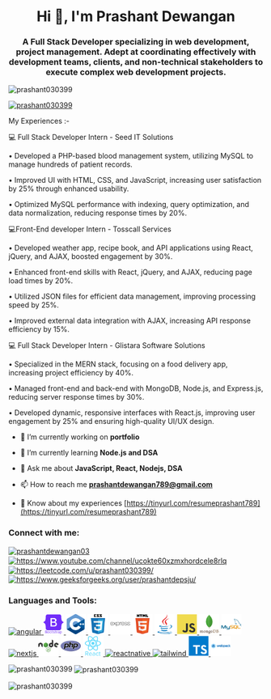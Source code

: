 <h1 align="center">Hi 👋, I'm Prashant Dewangan</h1>
<h3 align="center">A Full Stack Developer specializing in web development, project management. Adept at coordinating effectively with development teams, clients, and non-technical stakeholders to execute complex web development projects. </h3>

<p align="left"> <img src="https://komarev.com/ghpvc/?username=prashant030399&label=Profile%20views&color=0e75b6&style=flat" alt="prashant030399" /> </p>

<p align="left"> <a href="https://github.com/ryo-ma/github-profile-trophy"><img src="https://github-profile-trophy.vercel.app/?username=prashant030399" alt="prashant030399" /></a> </p>

My Experiences :-


💻 Full Stack Developer Intern - Seed IT Solutions

• Developed a PHP-based blood management system, utilizing MySQL to manage hundreds of patient records. 

• Improved UI with HTML, CSS, and JavaScript, increasing user satisfaction by 25% through enhanced usability. 

• Optimized MySQL performance with indexing, query optimization, and data normalization, reducing response times by 20%.


💻Front-End developer Intern - Tosscall Services

• Developed weather app, recipe book, and API applications using React, jQuery, and AJAX, boosted engagement by 30%. 

• Enhanced front-end skills with React, jQuery, and AJAX, reducing page load times by 20%. 

• Utilized JSON files for efficient data management, improving processing speed by 25%.

• Improved external data integration with AJAX, increasing API response efficiency by 15%.


💻 Full Stack Developer Intern - Glistara Software Solutions 

• Specialized in the MERN stack, focusing on a food delivery app, increasing project efficiency by 40%. 

• Managed front-end and back-end with MongoDB, Node.js, and Express.js, reducing server response times by 30%. 

• Developed dynamic, responsive interfaces with React.js, improving user engagement by 25% and ensuring high-quality UI/UX design.




- 🔭 I’m currently working on **portfolio**

- 🌱 I’m currently learning **Node.js and DSA**

- 💬 Ask me about **JavaScript, React, Nodejs, DSA**

- 📫 How to reach me **prashantdewangan789@gmail.com**

- 📄 Know about my experiences [https://tinyurl.com/resumeprashant789](https://tinyurl.com/resumeprashant789)


<h3 align="left">Connect with me:</h3>
<p align="left">
<a href="https://linkedin.com/in/prashantdewangan03" target="blank"><img align="center" src="https://raw.githubusercontent.com/rahuldkjain/github-profile-readme-generator/master/src/images/icons/Social/linked-in-alt.svg" alt="prashantdewangan03" height="30" width="40" /></a>
<a href="https://www.youtube.com/@prashantdewangan4749"><img align="center" src="https://raw.githubusercontent.com/rahuldkjain/github-profile-readme-generator/master/src/images/icons/Social/youtube.svg" alt="https://www.youtube.com/channel/ucokte60xzmxhordcele8rlq" height="30" width="40" /></a>
<a href="https://leetcode.com/u/prashant030399/" target="blank"><img align="center" src="https://raw.githubusercontent.com/rahuldkjain/github-profile-readme-generator/master/src/images/icons/Social/leet-code.svg" alt="https://leetcode.com/u/prashant030399/" height="30" width="40" /></a>
<a href="https://www.geeksforgeeks.org/user/prashantdepsju/"><img align="center" src="https://raw.githubusercontent.com/rahuldkjain/github-profile-readme-generator/master/src/images/icons/Social/geeks-for-geeks.svg" alt="https://www.geeksforgeeks.org/user/prashantdepsju/" height="30" width="40" /></a>
</p>

<h3 align="left">Languages and Tools:</h3>
<p align="left"> <a href="https://angular.io" target="_blank" rel="noreferrer"> <img src="https://angular.io/assets/images/logos/angular/angular.svg" alt="angular" width="40" height="40"/> </a> <a href="https://getbootstrap.com" target="_blank" rel="noreferrer"> <img src="https://raw.githubusercontent.com/devicons/devicon/master/icons/bootstrap/bootstrap-plain-wordmark.svg" alt="bootstrap" width="40" height="40"/> </a> <a href="https://www.w3schools.com/cpp/" target="_blank" rel="noreferrer"> <img src="https://raw.githubusercontent.com/devicons/devicon/master/icons/cplusplus/cplusplus-original.svg" alt="cplusplus" width="40" height="40"/> </a> <a href="https://www.w3schools.com/css/" target="_blank" rel="noreferrer"> <img src="https://raw.githubusercontent.com/devicons/devicon/master/icons/css3/css3-original-wordmark.svg" alt="css3" width="40" height="40"/> </a> <a href="https://expressjs.com" target="_blank" rel="noreferrer"> <img src="https://raw.githubusercontent.com/devicons/devicon/master/icons/express/express-original-wordmark.svg" alt="express" width="40" height="40"/> </a> <a href="https://www.w3.org/html/" target="_blank" rel="noreferrer"> <img src="https://raw.githubusercontent.com/devicons/devicon/master/icons/html5/html5-original-wordmark.svg" alt="html5" width="40" height="40"/> </a> <a href="https://www.java.com" target="_blank" rel="noreferrer"> <img src="https://raw.githubusercontent.com/devicons/devicon/master/icons/java/java-original.svg" alt="java" width="40" height="40"/> </a> <a href="https://developer.mozilla.org/en-US/docs/Web/JavaScript" target="_blank" rel="noreferrer"> <img src="https://raw.githubusercontent.com/devicons/devicon/master/icons/javascript/javascript-original.svg" alt="javascript" width="40" height="40"/> </a> <a href="https://www.mongodb.com/" target="_blank" rel="noreferrer"> <img src="https://raw.githubusercontent.com/devicons/devicon/master/icons/mongodb/mongodb-original-wordmark.svg" alt="mongodb" width="40" height="40"/> </a> <a href="https://www.mysql.com/" target="_blank" rel="noreferrer"> <img src="https://raw.githubusercontent.com/devicons/devicon/master/icons/mysql/mysql-original-wordmark.svg" alt="mysql" width="40" height="40"/> </a> <a href="https://nextjs.org/" target="_blank" rel="noreferrer"> <img src="https://cdn.worldvectorlogo.com/logos/nextjs-2.svg" alt="nextjs" width="40" height="40"/> </a> <a href="https://nodejs.org" target="_blank" rel="noreferrer"> <img src="https://raw.githubusercontent.com/devicons/devicon/master/icons/nodejs/nodejs-original-wordmark.svg" alt="nodejs" width="40" height="40"/> </a> <a href="https://www.php.net" target="_blank" rel="noreferrer"> <img src="https://raw.githubusercontent.com/devicons/devicon/master/icons/php/php-original.svg" alt="php" width="40" height="40"/> </a> <a href="https://reactjs.org/" target="_blank" rel="noreferrer"> <img src="https://raw.githubusercontent.com/devicons/devicon/master/icons/react/react-original-wordmark.svg" alt="react" width="40" height="40"/> </a> <a href="https://reactnative.dev/" target="_blank" rel="noreferrer"> <img src="https://reactnative.dev/img/header_logo.svg" alt="reactnative" width="40" height="40"/> </a> <a href="https://tailwindcss.com/" target="_blank" rel="noreferrer"> <img src="https://www.vectorlogo.zone/logos/tailwindcss/tailwindcss-icon.svg" alt="tailwind" width="40" height="40"/> </a> <a href="https://www.typescriptlang.org/" target="_blank" rel="noreferrer"> <img src="https://raw.githubusercontent.com/devicons/devicon/master/icons/typescript/typescript-original.svg" alt="typescript" width="40" height="40"/> </a> <a href="https://webpack.js.org" target="_blank" rel="noreferrer"> <img src="https://raw.githubusercontent.com/devicons/devicon/d00d0969292a6569d45b06d3f350f463a0107b0d/icons/webpack/webpack-original-wordmark.svg" alt="webpack" width="40" height="40"/> </a> </p>

<p><img align="left" src="https://github-readme-stats.vercel.app/api/top-langs?username=prashant030399&show_icons=true&locale=en&layout=compact" alt="prashant030399" /></p>

<p>&nbsp;<img align="center" src="https://github-readme-stats.vercel.app/api?username=prashant030399&show_icons=true&locale=en" alt="prashant030399" /></p>

<p><img align="center" src="https://github-readme-streak-stats.herokuapp.com/?user=prashant030399&" alt="prashant030399" /></p>









